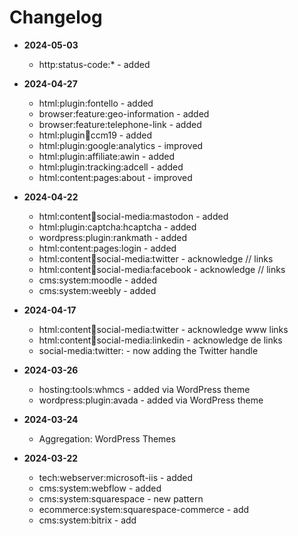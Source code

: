 # Changelog

- **2024-05-03**
  - http:status-code:* - added


- **2024-04-27**
    - html:plugin:fontello - added
    - browser:feature:geo-information - added
    - browser:feature:telephone-link - added
    - html:plugin:cookie:ccm19 - added
    - html:plugin:google:analytics - improved
    - html:plugin:affiliate:awin - added
    - html:plugin:tracking:adcell - added
    - html:content:pages:about - improved

    
- **2024-04-22**
    - html:content:link:social-media:mastodon - added
    - html:plugin:captcha:hcaptcha - added
    - wordpress:plugin:rankmath - added
    - html:content:pages:login - added
    - html:content:link:social-media:twitter - acknowledge // links
    - html:content:link:social-media:facebook - acknowledge // links
    - cms:system:moodle - added
    - cms:system:weebly - added


- **2024-04-17**
    - html:content:link:social-media:twitter - acknowledge www links
    - html:content:link:social-media:linkedin - acknowledge de links
    - social-media:twitter:<twitterHandle> - now adding the Twitter handle


- **2024-03-26**
    - hosting:tools:whmcs - added via WordPress theme
    - wordpress:plugin:avada - added via WordPress theme


- **2024-03-24**
    - Aggregation: WordPress Themes


- **2024-03-22**
    - tech:webserver:microsoft-iis - added
    - cms:system:webflow - added
    - cms:system:squarespace - new pattern
    - ecommerce:system:squarespace-commerce - add
    - cms:system:bitrix - add
